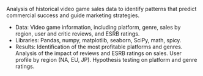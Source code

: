 Analysis of historical video game sales data to identify patterns that predict commercial success and guide marketing strategies.

- Data: Video game information, including platform, genre, sales by region, user and critic reviews, and ESRB ratings.
- Libraries: Pandas, numpy, matplotlib, seaborn, SciPy, math, spicy.
- Results: Identification of the most profitable platforms and genres. Analysis of the impact of reviews and ESRB ratings on sales. User profile by region (NA, EU, JP). Hypothesis testing on platform and genre ratings.
